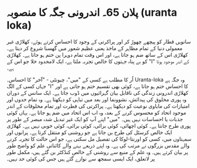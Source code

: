 # پلان 65۔ اندرونی جگہ کا منصوبہ (uranta loka)

ساتویں قطار کو پیچھے چھوڑ کر اور پراکرتی کے وجود کا احساس کرتے ہوئے، کھلاڑی غیر معمولی دنیا کے تمام مظاہر کے ماخذ یعنی عظیم شعور میں گھسنا شروع کر دیتا ہے۔ کھلاڑی اس کے ساتھ ضم ہو جاتا ہے، اور اس وقت تمام دوہرا پن ختم ہو جاتا ہے۔ کھلاڑی کو بے پناہ جہتوں کا خالص تجربہ ملتا ہے، ایک لامحدود خلا جو اس کے "I" کے اندر موجود ہوتا ہے۔

اُر کا مطلب ہے کسی کے "میں"، چیونٹی - "آخر" کا احساس۔ Uranta-loka وہ جگہ ہے جہاں کسی کے الگ "I" کا احساس ختم ہو جاتا ہے، کوئی بھی تقسیم ختم ہو جاتی ہے اور کھلاڑی اندرونی زندگی کی ناقابل بیان گہرائیوں میں ڈوب جاتا ہے۔ ایک سانس کے دوران وہ پوری مخلوق کی پیدائش، نشوونما اور بعد میں تباہی کو دیکھتا ہے۔ وہ تمام حدوں اور امتیازات کی مایاوی نوعیت کو دیکھتا ہے۔ پراکرتی کی فطرت اور تمام مخلوقات کے اندر موجود اتحاد کو محسوس کرنے کے بعد، وہ اب اس اتحاد میں ضم ہو جاتا ہے۔ یہاں کوئی جذبات یا احساسات نہیں ہیں۔ "میں" اپنے آپ کو ایک غیر تبدیل شدہ مبصر کے طور پر پوری طرح جانتا ہے۔ کوئی اچھائی، کوئی برائی، کوئی برائی، کوئی خوبی نہیں ہے۔ کھلاڑی ایک خالص کرسٹل کی طرح بن جاتا ہے جو روشنی کو منتقل کرتا ہے۔ پرانوں اور سمہتاوں میں، کسی کو اورنتا-لوکا کی تفصیل مل سکتی ہے، جو اس حالت کا تجربہ کرنے والے مقدس بزرگوں نے مرتب کی ہے۔ وہ اپنے ذریعے بہنے والے کائناتی علم کو واضح طور پر بیان کرتے ہیں۔ وہ علم کے منبع سے روشنی کے خالص کنڈکٹر بن گئے ہیں، مکمل طور پر لاتعلق، ایک ایسی سمجھ سے نوازے گئے ہیں جس کی کوئی حد نہیں۔
